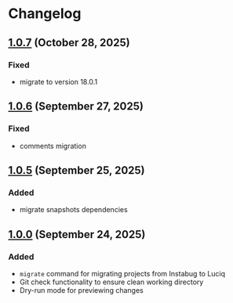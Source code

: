 # Changelog

## [1.0.7](https://github.com/luciqai/luciq-flutter-sdk/compare/v18.0.0...dev) (October 28, 2025)

### Fixed
- migrate to version 18.0.1

## [1.0.6](https://github.com/luciqai/luciq-flutter-sdk/compare/v18.0.0...dev) (September 27, 2025)

### Fixed
- comments migration

## [1.0.5](https://github.com/luciqai/luciq-flutter-sdk/compare/v18.0.0...dev) (September 25, 2025)

### Added
- migrate snapshots dependencies


## [1.0.0](https://github.com/luciqai/luciq-flutter-sdk/compare/v18.0.0...dev) (September 24, 2025)

### Added
- `migrate` command for migrating projects from Instabug to Luciq
- Git check functionality to ensure clean working directory
- Dry-run mode for previewing changes

